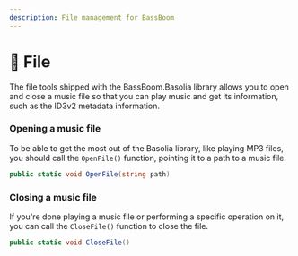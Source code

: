```yaml
---
description: File management for BassBoom
---
```


# 📄 File

The file tools shipped with the BassBoom.Basolia library allows you to open and close a music file so that you can play music and get its information, such as the ID3v2 metadata information.

### Opening a music file

To be able to get the most out of the Basolia library, like playing MP3 files, you should call the `OpenFile()` function, pointing it to a path to a music file.

```csharp
public static void OpenFile(string path)
```

### Closing a music file

If you're done playing a music file or performing a specific operation on it, you can call the `CloseFile()` function to close the file.

```csharp
public static void CloseFile()
```
